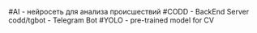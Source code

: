 #AI - нейросеть для анализа происшествий
#CODD - BackEnd Server
codd/tgbot - Telegram Bot
#YOLO - pre-trained model for CV